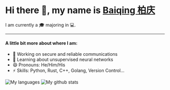 # Hi there 👋, my name is [Baiqing 柏庆](https://skylantern.social)

I am currently a 🎓 majoring in 💻.

---
#### A little bit more about where I am:

* 🔭 Working on secure and reliable communications
* 🌱 Learning about unsupervised neural networks
* 😄 Pronouns: He/Him/His
* ⚡ Skills: Python, Rust, C++, Golang, Version Control...

![My languages](https://github-readme-stats.vercel.app/api/top-langs/?username=BaiqingL) ![My github stats](https://github-readme-stats.vercel.app/api?username=BaiqingL&show_icons=true)
